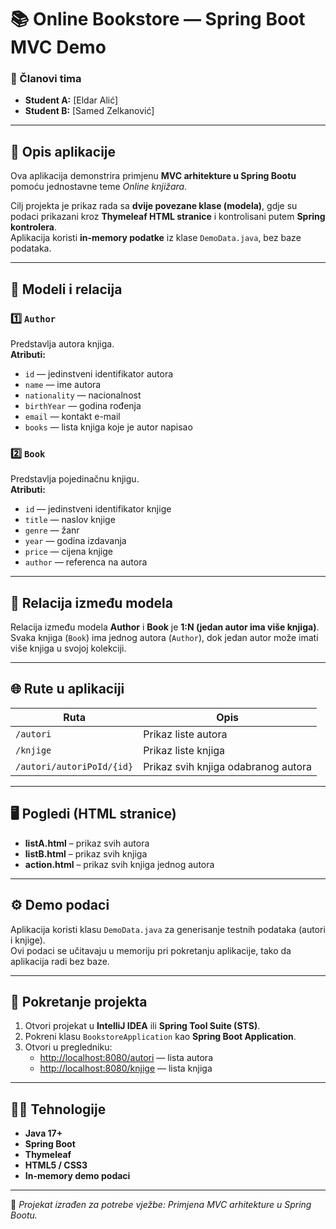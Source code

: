 # 📚 Online Bookstore — Spring Boot MVC Demo

### 👥 Članovi tima
- **Student A:** [Eldar Alić]
- **Student B:** [Samed Zelkanović]

---

## 🧩 Opis aplikacije

Ova aplikacija demonstrira primjenu **MVC arhitekture u Spring Bootu** pomoću jednostavne teme *Online knjižara*.

Cilj projekta je prikaz rada sa **dvije povezane klase (modela)**, gdje su podaci prikazani kroz **Thymeleaf HTML stranice** i kontrolisani putem **Spring kontrolera**.  
Aplikacija koristi **in-memory podatke** iz klase `DemoData.java`, bez baze podataka.

---

## 🧠 Modeli i relacija

### 1️⃣ `Author`
Predstavlja autora knjiga.  
**Atributi:**
- `id` — jedinstveni identifikator autora
- `name` — ime autora
- `nationality` — nacionalnost
- `birthYear` — godina rođenja
- `email` — kontakt e-mail
- `books` — lista knjiga koje je autor napisao

### 2️⃣ `Book`
Predstavlja pojedinačnu knjigu.  
**Atributi:**
- `id` — jedinstveni identifikator knjige
- `title` — naslov knjige
- `genre` — žanr
- `year` — godina izdavanja
- `price` — cijena knjige
- `author` — referenca na autora

---

## 🔗 Relacija između modela

Relacija između modela **Author** i **Book** je **1:N (jedan autor ima više knjiga)**.  
Svaka knjiga (`Book`) ima jednog autora (`Author`), dok jedan autor može imati više knjiga u svojoj kolekciji.

---

## 🌐 Rute u aplikaciji

| Ruta                      | Opis |
|---------------------------|------|
| `/autori`                 | Prikaz liste autora |
| `/knjige`                 | Prikaz liste knjiga |
| `/autori/autoriPoId/{id}` | Prikaz svih knjiga odabranog autora |

---

## 🖥️ Pogledi (HTML stranice)

- **listA.html** – prikaz svih autora
- **listB.html** – prikaz svih knjiga
- **action.html** – prikaz svih knjiga jednog autora

---

## ⚙️ Demo podaci

Aplikacija koristi klasu `DemoData.java` za generisanje testnih podataka (autori i knjige).  
Ovi podaci se učitavaju u memoriju pri pokretanju aplikacije, tako da aplikacija radi bez baze.

---

## 🚀 Pokretanje projekta

1. Otvori projekat u **IntelliJ IDEA** ili **Spring Tool Suite (STS)**.
2. Pokreni klasu `BookstoreApplication` kao **Spring Boot Application**.
3. Otvori u pregledniku:
    - [http://localhost:8080/autori](http://localhost:8080/autori) — lista autora
    - [http://localhost:8080/knjige](http://localhost:8080/knjige) — lista knjiga

---

## 🧑‍💻 Tehnologije

- **Java 17+**
- **Spring Boot**
- **Thymeleaf**
- **HTML5 / CSS3**
- **In-memory demo podaci**

---

📅 *Projekat izrađen za potrebe vježbe: Primjena MVC arhitekture u Spring Bootu.*
